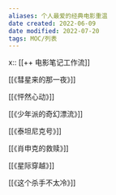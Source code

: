 ```yaml
---
aliases: 个人最爱的经典电影重温
date created: 2022-06-09
date modified: 2022-07-20
tags: MOC/列表
---
```


x:: [[++ 电影笔记工作流]]

[[《彗星来的那一夜》]]

[[《怦然心动》]]

[[《少年派的奇幻漂流》]]

[[《泰坦尼克号》]]

[[《肖申克的救赎》]]

[[《星际穿越》]]

[[《这个杀手不太冷》]]
